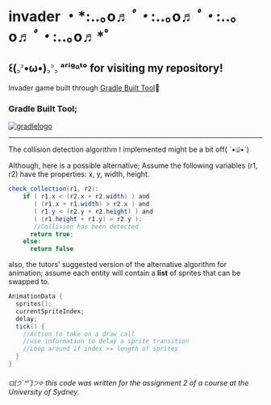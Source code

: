 # invader ・*:..｡o♬*ﾟ・*:..｡o♬*ﾟ・*:..｡o♬*ﾟ・*:..｡o♬*ﾟ

## ꒰(꜆꜄•ω•)꜆꜄꜆ ᵃʳⁱᵍᵅᵗᵒ for visiting my repository!

Invader game built through [Gradle Built Tool]( https://gradle.org)💓

### Gradle Built Tool;
[![gradlelogo](https://user-images.githubusercontent.com/52661787/70033298-42d21a80-1603-11ea-885d-b218f0829aff.png)](https://gradle.org)



***

The collision detection algorithm I implemented might be a bit off( ´•௰•`) 

Although, here is a possible alternative; Assume the following variables (r1, r2) have the properties: x, y, width, height.

```java
check_collection(r1, r2):
    if ( r1.x < (r2.x + r2.width) ) and
       ( (r1.x + r1.width) > r2.x ) and
       ( r1.y < (r2.y + r2.height) ) and
       ( (r1.height + r1.y) > r2.y ):
       //Collision has been detected
      return true;
    else:
      return false
```

also, the tutors' suggested version of the alternative algorithm for animation; assume each entity will contain a __list__ of sprites that can be swapped to.

```java
AnimationData {
  sprites[];
  currentSpriteIndex;
  delay;
  tick() {
    //Action to take on a draw call
    //use information to delay a sprite transition
    //Loop around if index >= length of sprites
  } 
}
```

###### ଘ(੭ˊ꒳​ˋ)੭✧ this code was written for the assignment 2 of a course at the University of Sydney.

